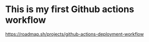 # This is my first Github actions workflow


https://roadmap.sh/projects/github-actions-deployment-workflow

